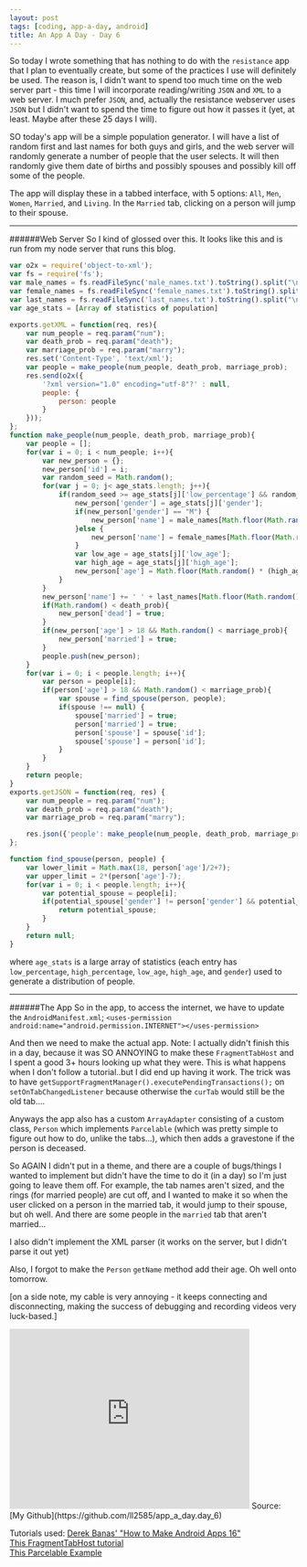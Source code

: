 ```yaml
---
layout: post
tags: [coding, app-a-day, android]
title: An App A Day - Day 6
---
```

So today I wrote something that has nothing to do with the `resistance` app that I plan to eventually create, but some of the practices I use will definitely be used.  The reason is, I didn't want to spend too much time on the web server part - this time I will incorporate reading/writing `JSON` and `XML` to a web server.  I much prefer `JSON`, and, actually the resistance webserver uses `JSON` but I didn't want to spend the time to figure out how it passes it (yet, at least. Maybe after these 25 days I will).

SO today's app will be a simple population generator.  I will have a list of random first and last names for both guys and girls, and the web server will randomly generate a number of people that the user selects.  It will then randomly give them date of births and possibly spouses and possibly kill off some of the people.

The app will display these in a tabbed interface, with 5 options: `All`, `Men`, `Women`, `Married`, and `Living`.  In the `Married` tab, clicking on a person will jump to their spouse.

------
######Web Server
So I kind of glossed over this. It looks like this and is run from my node server that runs this blog.

```javascript
var o2x = require('object-to-xml');
var fs = require('fs');
var male_names = fs.readFileSync('male_names.txt').toString().split("\n");
var female_names = fs.readFileSync('female_names.txt').toString().split("\n");
var last_names = fs.readFileSync('last_names.txt').toString().split("\n");
var age_stats = [Array of statistics of population]

exports.getXML = function(req, res){
    var num_people = req.param("num");
    var death_prob = req.param("death");
    var marriage_prob = req.param("marry");
    res.set('Content-Type', 'text/xml');
    var people = make_people(num_people, death_prob, marriage_prob);
    res.send(o2x({
        '?xml version="1.0" encoding="utf-8"?' : null,
        people: {
            person: people
        }
    }));
};
function make_people(num_people, death_prob, marriage_prob){
    var people = [];
    for(var i = 0; i < num_people; i++){
        var new_person = {};
        new_person['id'] = i;
        var random_seed = Math.random();
        for(var j = 0; j< age_stats.length; j++){
            if(random_seed >= age_stats[j]['low_percentage'] && random_seed < age_stats[j]['high_percentage']){
                new_person['gender'] = age_stats[j]['gender'];
                if(new_person['gender'] == "M") {
                    new_person['name'] = male_names[Math.floor(Math.random() * male_names.length)].trim();
                }else {
                    new_person['name'] = female_names[Math.floor(Math.random() * female_names.length)].trim();
                }
                var low_age = age_stats[j]['low_age'];
                var high_age = age_stats[j]['high_age'];
                new_person['age'] = Math.floor(Math.random() * (high_age - low_age + 1)) + low_age;
            }
        }
        new_person['name'] += ' ' + last_names[Math.floor(Math.random()*last_names.length)].trim();
        if(Math.random() < death_prob){
            new_person['dead'] = true;
        }
        if(new_person['age'] > 18 && Math.random() < marriage_prob){
            new_person['married'] = true;
        }
        people.push(new_person);
    }
    for(var i = 0; i < people.length; i++){
        var person = people[i];
        if(person['age'] > 18 && Math.random() < marriage_prob){
            var spouse = find_spouse(person, people);
            if(spouse !== null) {
                spouse['married'] = true;
                person['married'] = true;
                person['spouse'] = spouse['id'];
                spouse['spouse'] = person['id'];
            }
        }
    }
    return people;
}
exports.getJSON = function(req, res) {
    var num_people = req.param("num");
    var death_prob = req.param("death");
    var marriage_prob = req.param("marry");

    res.json({'people': make_people(num_people, death_prob, marriage_prob)});
};

function find_spouse(person, people) {
    var lower_limit = Math.max(18, person['age']/2+7);
    var upper_limit = 2*(person['age']-7);
    for(var i = 0; i < people.length; i++){
        var potential_spouse = people[i];
        if(potential_spouse['gender'] != person['gender'] && potential_spouse['age'] >= lower_limit && potential_spouse['age'] <= upper_limit && !potential_spouse['married']){
            return potential_spouse;
        }
    }
    return null;
}
```

where `age_stats` is a large array of statistics (each entry has `low_percentage`, `high_percentage`, `low_age`, `high_age`, and `gender`) used to generate a distribution of people.

------
######The App
So in the app, to access the internet, we have to update the `AndroidManifest.xml`; `<uses-permission android:name="android.permission.INTERNET"></uses-permission>`

And then we need to make the actual app. Note: I actually didn't finish this in a day, because it was SO ANNOYING to make these `FragmentTabHost` and I spent a good 3+ hours looking up what they were.  This is what happens when I don't follow a tutorial..but I did end up having it work. The trick was to have `getSupportFragmentManager().executePendingTransactions();` on `setOnTabChangedListener` because otherwise the `curTab` would still be the old tab....

Anyways the app also has a custom `ArrayAdapter` consisting of a custom class, `Person` which implements `Parcelable` (which was pretty simple to figure out how to do, unlike the tabs...), which then adds a gravestone if the person is deceased.

So AGAIN I didn't put in a theme, and there are a couple of bugs/things I wanted to implement but didn't have the time to do it (in a day) so I'm just going to leave them off.  For example, the tab names aren't sized, and the rings (for married people) are cut off, and I wanted to make it so when the user clicked on a person in the married tab, it would jump to their spouse, but oh well.  And there are some people in the `married` tab that aren't married...

I also didn't implement the XML parser (it works on the server, but I didn't parse it out yet)

Also, I forgot to make the `Person` `getName` method add their age. Oh well onto tomorrow.

[on a side note, my cable is very annoying - it keeps connecting and disconnecting, making the success of debugging and recording videos very luck-based.]

<iframe width="420" height="315" src="https://www.youtube.com/embed/V2dGoyTAov4" frameborder="0" allowfullscreen></iframe>
Source: [My Github](https://github.com/ll2585/app_a_day.day_6)

Tutorials used:
[Derek Banas' "How to Make Android Apps 16"](https://www.youtube.com/watch?v=ympxfKM4Uec)  
[This FragmentTabHost tutorial](https://maxalley.wordpress.com/2013/05/18/android-creating-a-tab-layout-with-fragmenttabhost-and-fragments/)  
[This Parcelable Example](http://www.perfectapk.com/android-parcelable.html)  